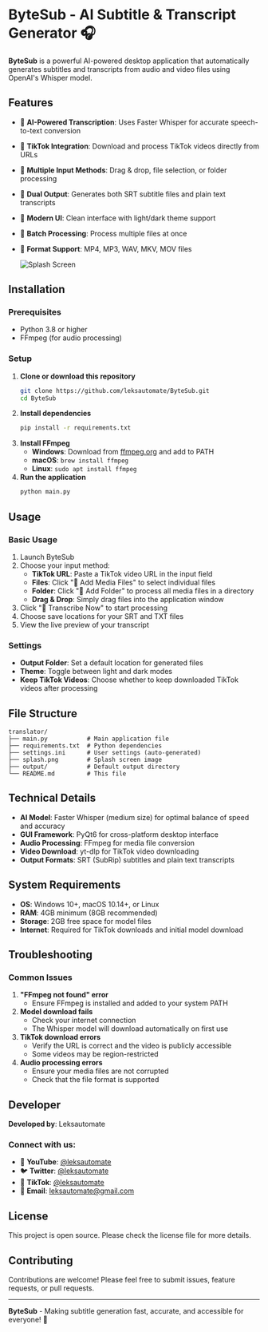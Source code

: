 # ByteSub - AI Subtitle & Transcript Generator 🎧

**ByteSub** is a powerful AI-powered desktop application that automatically generates subtitles and transcripts from audio and video files using OpenAI's Whisper model.

## Features

- 🤖 **AI-Powered Transcription**: Uses Faster Whisper for accurate speech-to-text conversion
- 🎥 **TikTok Integration**: Download and process TikTok videos directly from URLs
- 📁 **Multiple Input Methods**: Drag & drop, file selection, or folder processing
- 📝 **Dual Output**: Generates both SRT subtitle files and plain text transcripts
- 🎨 **Modern UI**: Clean interface with light/dark theme support
- 🔄 **Batch Processing**: Process multiple files at once
- 📱 **Format Support**: MP4, MP3, WAV, MKV, MOV files

  ![Splash Screen](translator/Screenshot.png)

## Installation

### Prerequisites

- Python 3.8 or higher
- FFmpeg (for audio processing)

### Setup

1. **Clone or download this repository**
    ```bash
    git clone https://github.com/leksautomate/ByteSub.git
    cd ByteSub
    ```
2. **Install dependencies**
    ```bash
    pip install -r requirements.txt
    ```
3. **Install FFmpeg**
    - **Windows**: Download from [ffmpeg.org](https://ffmpeg.org/download.html) and add to PATH
    - **macOS**: `brew install ffmpeg`
    - **Linux**: `sudo apt install ffmpeg`
4. **Run the application**
    ```bash
    python main.py
    ```

## Usage

### Basic Usage

1. Launch ByteSub
2. Choose your input method:
    - **TikTok URL**: Paste a TikTok video URL in the input field
    - **Files**: Click "📂 Add Media Files" to select individual files
    - **Folder**: Click "📁 Add Folder" to process all media files in a directory
    - **Drag & Drop**: Simply drag files into the application window
3. Click "🚀 Transcribe Now" to start processing
4. Choose save locations for your SRT and TXT files
5. View the live preview of your transcript

### Settings

- **Output Folder**: Set a default location for generated files
- **Theme**: Toggle between light and dark modes
- **Keep TikTok Videos**: Choose whether to keep downloaded TikTok videos after processing

## File Structure

```
translator/
├── main.py           # Main application file
├── requirements.txt  # Python dependencies
├── settings.ini      # User settings (auto-generated)
├── splash.png        # Splash screen image
├── output/           # Default output directory
└── README.md         # This file
```

## Technical Details

- **AI Model**: Faster Whisper (medium size) for optimal balance of speed and accuracy
- **GUI Framework**: PyQt6 for cross-platform desktop interface
- **Audio Processing**: FFmpeg for media file conversion
- **Video Download**: yt-dlp for TikTok video downloading
- **Output Formats**: SRT (SubRip) subtitles and plain text transcripts

## System Requirements

- **OS**: Windows 10+, macOS 10.14+, or Linux
- **RAM**: 4GB minimum (8GB recommended)
- **Storage**: 2GB free space for model files
- **Internet**: Required for TikTok downloads and initial model download

## Troubleshooting

### Common Issues

1. **"FFmpeg not found" error**
    - Ensure FFmpeg is installed and added to your system PATH
2. **Model download fails**
    - Check your internet connection
    - The Whisper model will download automatically on first use
3. **TikTok download errors**
    - Verify the URL is correct and the video is publicly accessible
    - Some videos may be region-restricted
4. **Audio processing errors**
    - Ensure your media files are not corrupted
    - Check that the file format is supported

## Developer

**Developed by**: Leksautomate

### Connect with us:

- 🎥 **YouTube**: [@leksautomate](https://youtube.com/@leksautomate)
- 🐦 **Twitter**: [@leksautomate](https://twitter.com/leksautomate)
- 📱 **TikTok**: [@leksautomate](https://tiktok.com/@leksautomate)
- 📧 **Email**: [leksautomate@gmail.com](mailto:leksautomate@gmail.com)

## License

This project is open source. Please check the license file for more details.

## Contributing

Contributions are welcome! Please feel free to submit issues, feature requests, or pull requests.

---

**ByteSub** - Making subtitle generation fast, accurate, and accessible for everyone! 🚀
